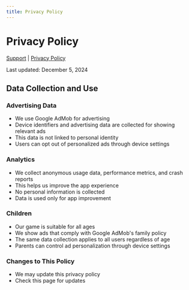 ```yaml
---
title: Privacy Policy
---
```


# Privacy Policy

[Support](/maketen-support) | [Privacy Policy](/maketen-support/privacy-policy)

Last updated: December 5, 2024

## Data Collection and Use

### Advertising Data
- We use Google AdMob for advertising
- Device identifiers and advertising data are collected for showing relevant ads
- This data is not linked to personal identity
- Users can opt out of personalized ads through device settings

### Analytics
- We collect anonymous usage data, performance metrics, and crash reports
- This helps us improve the app experience
- No personal information is collected
- Data is used only for app improvement

### Children
- Our game is suitable for all ages
- We show ads that comply with Google AdMob's family policy
- The same data collection applies to all users regardless of age
- Parents can control ad personalization through device settings

### Changes to This Policy
- We may update this privacy policy
- Check this page for updates
